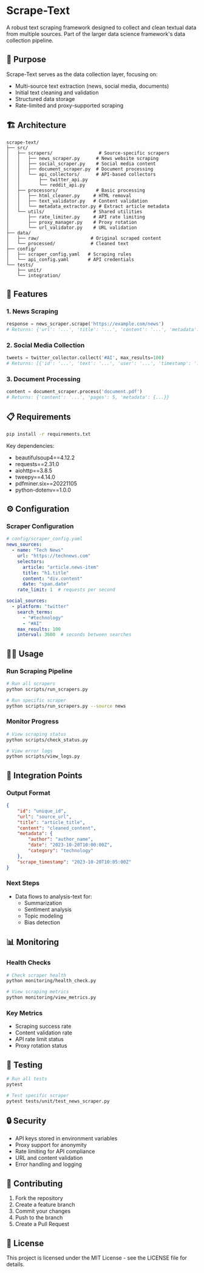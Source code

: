# Scrape-Text

A robust text scraping framework designed to collect and clean textual data from multiple sources. Part of the larger data science framework's data collection pipeline.

## 🎯 Purpose

Scrape-Text serves as the data collection layer, focusing on:
- Multi-source text extraction (news, social media, documents)
- Initial text cleaning and validation
- Structured data storage
- Rate-limited and proxy-supported scraping

## 🏗 Architecture

```
scrape-text/
├── src/
│   ├── scrapers/                 # Source-specific scrapers
│   │   ├── news_scraper.py      # News website scraping
│   │   ├── social_scraper.py    # Social media content
│   │   ├── document_scraper.py  # Document processing
│   │   └── api_collectors/      # API-based collectors
│   │       ├── twitter_api.py
│   │       └── reddit_api.py
│   ├── processors/              # Basic processing
│   │   ├── html_cleaner.py     # HTML removal
│   │   ├── text_validator.py   # Content validation
│   │   └── metadata_extractor.py # Extract article metadata
│   └── utils/                  # Shared utilities
│       ├── rate_limiter.py     # API rate limiting
│       ├── proxy_manager.py    # Proxy rotation
│       └── url_validator.py    # URL validation
├── data/
│   ├── raw/                   # Original scraped content
│   └── processed/             # Cleaned text
├── config/
│   ├── scraper_config.yaml   # Scraping rules
│   └── api_config.yaml       # API credentials
└── tests/
    ├── unit/
    └── integration/
```

## 🚀 Features

### 1. News Scraping
```python
response = news_scraper.scrape('https://example.com/news')
# Returns: {'url': '...', 'title': '...', 'content': '...', 'metadata': {...}}
```

### 2. Social Media Collection
```python
tweets = twitter_collector.collect('#AI', max_results=100)
# Returns: [{'id': '...', 'text': '...', 'user': '...', 'timestamp': '...'}, ...]
```

### 3. Document Processing
```python
content = document_scraper.process('document.pdf')
# Returns: {'content': '...', 'pages': 5, 'metadata': {...}}
```

## 📋 Requirements

```bash
pip install -r requirements.txt
```

Key dependencies:
- beautifulsoup4==4.12.2
- requests==2.31.0
- aiohttp==3.8.5
- tweepy==4.14.0
- pdfminer.six==20221105
- python-dotenv==1.0.0

## ⚙️ Configuration

### Scraper Configuration
```yaml
# config/scraper_config.yaml
news_sources:
  - name: "Tech News"
    url: "https://technews.com"
    selectors:
      article: "article.news-item"
      title: "h1.title"
      content: "div.content"
      date: "span.date"
    rate_limit: 1  # requests per second

social_sources:
  - platform: "twitter"
    search_terms:
      - "#technology"
      - "#AI"
    max_results: 100
    interval: 3600  # seconds between searches
```

## 🏃‍♂️ Usage

### Run Scraping Pipeline
```bash
# Run all scrapers
python scripts/run_scrapers.py

# Run specific scraper
python scripts/run_scrapers.py --source news
```

### Monitor Progress
```bash
# View scraping status
python scripts/check_status.py

# View error logs
python scripts/view_logs.py
```

## 🔄 Integration Points

### Output Format
```json
{
    "id": "unique_id",
    "url": "source_url",
    "title": "article_title",
    "content": "cleaned_content",
    "metadata": {
        "author": "author_name",
        "date": "2023-10-20T10:00:00Z",
        "category": "technology"
    },
    "scrape_timestamp": "2023-10-20T10:05:00Z"
}
```

### Next Steps
- Data flows to analysis-text for:
  - Summarization
  - Sentiment analysis
  - Topic modeling
  - Bias detection

## 📊 Monitoring

### Health Checks
```bash
# Check scraper health
python monitoring/health_check.py

# View scraping metrics
python monitoring/view_metrics.py
```

### Key Metrics
- Scraping success rate
- Content validation rate
- API rate limit status
- Proxy rotation status

## 🧪 Testing

```bash
# Run all tests
pytest

# Test specific scraper
pytest tests/unit/test_news_scraper.py
```

## 🔒 Security

- API keys stored in environment variables
- Proxy support for anonymity
- Rate limiting for API compliance
- URL and content validation
- Error handling and logging

## 🤝 Contributing

1. Fork the repository
2. Create a feature branch
3. Commit your changes
4. Push to the branch
5. Create a Pull Request

## 📝 License

This project is licensed under the MIT License - see the LICENSE file for details.